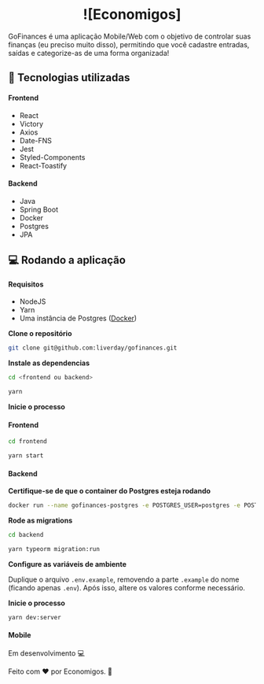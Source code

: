 # <h1 align="center">![Economigos]</h1>

GoFinances é uma aplicação Mobile/Web com o objetivo de controlar suas finanças (eu preciso muito disso), permitindo que você cadastre entradas, saídas e categorize-as de uma forma organizada!

## 🚀 Tecnologias utilizadas

#### Frontend
- React
- Victory
- Axios
- Date-FNS
- Jest
- Styled-Components
- React-Toastify



#### Backend
- Java
- Spring Boot
- Docker
- Postgres
- JPA


## 💻 Rodando a aplicação

#### Requisitos

- NodeJS
- Yarn
- Uma instância de Postgres ([Docker](https://hub.docker.com/_/postgres))

**Clone o repositório**

```sh
git clone git@github.com:liverday/gofinances.git
```

**Instale as dependencias**

```sh
cd <frontend ou backend>

yarn
```

**Inicie o processo**

#### Frontend

```sh
cd frontend

yarn start
```

#### Backend

**Certifique-se de que o container do Postgres esteja rodando**

```sh
docker run --name gofinances-postgres -e POSTGRES_USER=postgres -e POSTGRES_PASSWORD=p0stgr3s -e POSTGRES_DB=gofinances -p 5432:5432 -d postgres
```

**Rode as migrations**

```sh
cd backend

yarn typeorm migration:run
```

**Configure as variáveis de ambiente**

Duplique o arquivo `.env.example`, removendo a parte `.example` do nome (ficando apenas `.env`). Após isso, altere os valores conforme necessário.

**Inicie o processo**

```sh
yarn dev:server
```

#### Mobile

Em desenvolvimento 💻 

Feito com :heart: por Economigos. 🤝
